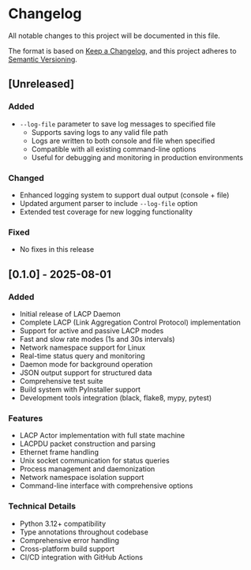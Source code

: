 # Changelog

All notable changes to this project will be documented in this file.

The format is based on [Keep a Changelog](https://keepachangelog.com/en/1.0.0/),
and this project adheres to [Semantic Versioning](https://semver.org/spec/v2.0.0.html).

## [Unreleased]

### Added
- `--log-file` parameter to save log messages to specified file
  - Supports saving logs to any valid file path
  - Logs are written to both console and file when specified
  - Compatible with all existing command-line options
  - Useful for debugging and monitoring in production environments

### Changed
- Enhanced logging system to support dual output (console + file)
- Updated argument parser to include `--log-file` option
- Extended test coverage for new logging functionality

### Fixed
- No fixes in this release

## [0.1.0] - 2025-08-01

### Added
- Initial release of LACP Daemon
- Complete LACP (Link Aggregation Control Protocol) implementation
- Support for active and passive LACP modes
- Fast and slow rate modes (1s and 30s intervals)
- Network namespace support for Linux
- Real-time status query and monitoring
- Daemon mode for background operation
- JSON output support for structured data
- Comprehensive test suite
- Build system with PyInstaller support
- Development tools integration (black, flake8, mypy, pytest)

### Features
- LACP Actor implementation with full state machine
- LACPDU packet construction and parsing
- Ethernet frame handling
- Unix socket communication for status queries
- Process management and daemonization
- Network namespace isolation support
- Command-line interface with comprehensive options

### Technical Details
- Python 3.12+ compatibility
- Type annotations throughout codebase
- Comprehensive error handling
- Cross-platform build support
- CI/CD integration with GitHub Actions